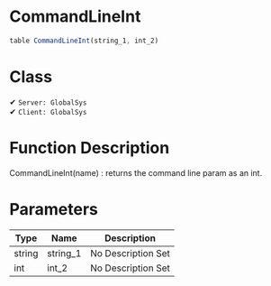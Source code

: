 # CommandLineInt
```js	
table CommandLineInt(string_1, int_2)
```
# Class
✔ `Server: GlobalSys`  
✔ `Client: GlobalSys`  

# Function Description
CommandLineInt(name) : returns the command line param as an int.
# Parameters
Type|Name|Description
--|--|--
string|string_1|No Description Set
int|int_2|No Description Set
